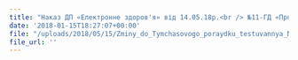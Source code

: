 ```yaml
---
title: "Наказ ДП «Електронне здоров'я» від 14.05.18р.<br /> №11-ГД «Про внесення змін до Наказу №3-ГД від 21.03.2018р»"
date: '2018-01-15T18:27:07+00:00'
file: "/uploads/2018/05/15/Zminy_do_Tymchasovogo_poraydku_testuvannya_Nakaz11gd.pdf"
file_url: ''
---
```

